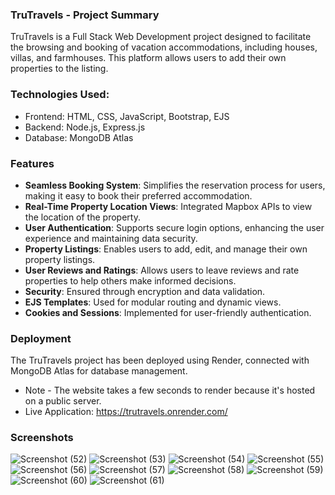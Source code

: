 ### TruTravels - Project Summary
TruTravels is a Full Stack Web Development project designed to facilitate the browsing and booking of vacation accommodations, including houses, villas, and farmhouses. This platform allows users to add their own properties to the listing. 

### Technologies Used:
* Frontend: HTML, CSS, JavaScript, Bootstrap, EJS
* Backend: Node.js, Express.js
* Database: MongoDB Atlas

### Features
- **Seamless Booking System**: Simplifies the reservation process for users, making it easy to book their preferred accommodation.
- **Real-Time Property Location Views**: Integrated Mapbox APIs to view the location of the property.
- **User Authentication**: Supports secure login options, enhancing the user experience and maintaining data security.
- **Property Listings**: Enables users to add, edit, and manage their own property listings.
- **User Reviews and Ratings**: Allows users to leave reviews and rate properties to help others make informed decisions.
- **Security**: Ensured through encryption and data validation.
- **EJS Templates**: Used for modular routing and dynamic views.
- **Cookies and Sessions**: Implemented for user-friendly authentication.

### Deployment 
The TruTravels project has been deployed using Render, connected with MongoDB Atlas for database management.
* Note - The website takes a few seconds to render because it's hosted on a public server.
* Live Application: https://trutravels.onrender.com/
### Screenshots
![Screenshot (52)](https://github.com/user-attachments/assets/eb0474cf-970c-4fab-9f1d-95ab82c17030)
![Screenshot (53)](https://github.com/user-attachments/assets/6f9155e3-a310-4357-9ca6-fe909b263079)
![Screenshot (54)](https://github.com/user-attachments/assets/0c0d29dd-cb0e-4069-a31f-02e8c1d01e41)
![Screenshot (55)](https://github.com/user-attachments/assets/68fb55f4-ec9b-4eac-a6aa-015773ceb490)
![Screenshot (56)](https://github.com/user-attachments/assets/e96e4c67-5ddd-45a6-9520-59bcc46bc859)
![Screenshot (57)](https://github.com/user-attachments/assets/af60585a-a52b-44d7-877f-083042097ccf)
![Screenshot (58)](https://github.com/user-attachments/assets/01b3be54-aa8c-4c69-b249-1d30d3821aab)
![Screenshot (59)](https://github.com/user-attachments/assets/56fa1d5a-bba4-4b81-acb5-a1975e54ab2b)
![Screenshot (60)](https://github.com/user-attachments/assets/f73a2f3e-a8e4-4a16-994f-67ad5d2b9616)
![Screenshot (61)](https://github.com/user-attachments/assets/45d0e83e-7d5a-4c21-bef7-7b82aaaa196f)



